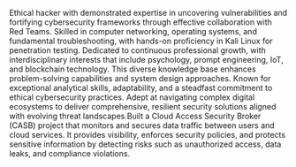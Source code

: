 Ethical hacker with demonstrated expertise in uncovering vulnerabilities and fortifying cybersecurity frameworks through effective collaboration with Red Teams. Skilled in computer networking, operating systems, and fundamental troubleshooting, with hands-on proficiency in Kali Linux for penetration testing. Dedicated to continuous professional growth, with interdisciplinary interests that include psychology, prompt engineering, IoT, and blockchain technology. This diverse knowledge base enhances problem-solving capabilities and system design approaches. Known for exceptional analytical skills, adaptability, and a steadfast commitment to ethical cybersecurity practices. Adept at navigating complex digital ecosystems to deliver comprehensive, resilient security solutions aligned with evolving threat landscapes.Built a Cloud Access Security Broker (CASB) project that monitors and secures data traffic between users and cloud services. It provides visibility, enforces security policies, and protects sensitive information by detecting risks such as unauthorized access, data leaks, and compliance violations.

